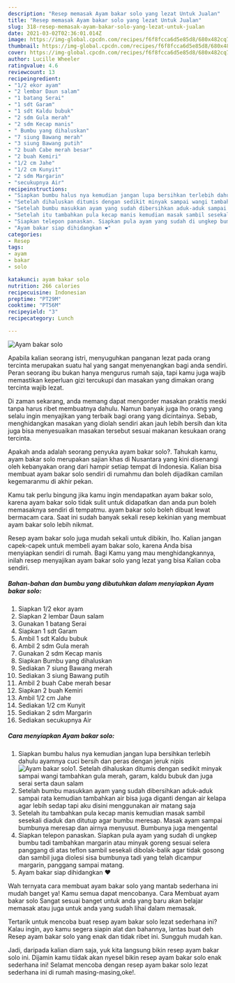 ```yaml
---
description: "Resep memasak Ayam bakar solo yang lezat Untuk Jualan"
title: "Resep memasak Ayam bakar solo yang lezat Untuk Jualan"
slug: 318-resep-memasak-ayam-bakar-solo-yang-lezat-untuk-jualan
date: 2021-03-02T02:36:01.014Z
image: https://img-global.cpcdn.com/recipes/f6f8fcca6d5e85d8/680x482cq70/ayam-bakar-solo-foto-resep-utama.jpg
thumbnail: https://img-global.cpcdn.com/recipes/f6f8fcca6d5e85d8/680x482cq70/ayam-bakar-solo-foto-resep-utama.jpg
cover: https://img-global.cpcdn.com/recipes/f6f8fcca6d5e85d8/680x482cq70/ayam-bakar-solo-foto-resep-utama.jpg
author: Lucille Wheeler
ratingvalue: 4.6
reviewcount: 13
recipeingredient:
- "1/2 ekor ayam"
- "2 lembar Daun salam"
- "1 batang Serai"
- "1 sdt Garam"
- "1 sdt Kaldu bubuk"
- "2 sdm Gula merah"
- "2 sdm Kecap manis"
- " Bumbu yang dihaluskan"
- "7 siung Bawang merah"
- "3 siung Bawang putih"
- "2 buah Cabe merah besar"
- "2 buah Kemiri"
- "1/2 cm Jahe"
- "1/2 cm Kunyit"
- "2 sdm Margarin"
- "secukupnya Air"
recipeinstructions:
- "Siapkan bumbu halus nya kemudian jangan lupa bersihkan terlebih dahulu ayamnya cuci bersih dan peras dengan jeruk nipis"
- "Setelah dihaluskan ditumis dengan sedikit minyak sampai wangi tambahkan gula merah, garam, kaldu bubuk dan juga serai serta daun salam"
- "Setelah bumbu masukkan ayam yang sudah dibersihkan aduk-aduk sampai rata kemudian tambahkan air bisa juga diganti dengan air kelapa agar lebih sedap tapi aku disini menggunakan air matang saja"
- "Setelah itu tambahkan pula kecap manis kemudian masak sambil sesekali diaduk dan ditutup agar bumbu meresap. Masak ayam sampai bumbunya meresap dan airnya menyusut. Bumbunya juga mengental"
- "Siapkan telepon panaskan. Siapkan pula ayam yang sudah di ungkep bumbu tadi tambahkan margarin atau minyak goreng sesuai selera panggang di atas teflon sambil sesekali dibolak-balik agar tidak gosong dan sambil juga diolesi sisa bumbunya tadi yang telah dicampur margarin, panggang sampai matang."
- "Ayam bakar siap dihidangkan ❤️"
categories:
- Resep
tags:
- ayam
- bakar
- solo

katakunci: ayam bakar solo 
nutrition: 266 calories
recipecuisine: Indonesian
preptime: "PT29M"
cooktime: "PT56M"
recipeyield: "3"
recipecategory: Lunch

---
```



![Ayam bakar solo](https://img-global.cpcdn.com/recipes/f6f8fcca6d5e85d8/680x482cq70/ayam-bakar-solo-foto-resep-utama.jpg)

Apabila kalian seorang istri, menyuguhkan panganan lezat pada orang tercinta merupakan suatu hal yang sangat menyenangkan bagi anda sendiri. Peran seorang ibu bukan hanya mengurus rumah saja, tapi kamu juga wajib memastikan keperluan gizi tercukupi dan masakan yang dimakan orang tercinta wajib lezat.

Di zaman  sekarang, anda memang dapat mengorder masakan praktis meski tanpa harus ribet membuatnya dahulu. Namun banyak juga lho orang yang selalu ingin menyajikan yang terbaik bagi orang yang dicintainya. Sebab, menghidangkan masakan yang diolah sendiri akan jauh lebih bersih dan kita juga bisa menyesuaikan masakan tersebut sesuai makanan kesukaan orang tercinta. 



Apakah anda adalah seorang penyuka ayam bakar solo?. Tahukah kamu, ayam bakar solo merupakan sajian khas di Nusantara yang kini disenangi oleh kebanyakan orang dari hampir setiap tempat di Indonesia. Kalian bisa membuat ayam bakar solo sendiri di rumahmu dan boleh dijadikan camilan kegemaranmu di akhir pekan.

Kamu tak perlu bingung jika kamu ingin mendapatkan ayam bakar solo, karena ayam bakar solo tidak sulit untuk didapatkan dan anda pun boleh memasaknya sendiri di tempatmu. ayam bakar solo boleh dibuat lewat bermacam cara. Saat ini sudah banyak sekali resep kekinian yang membuat ayam bakar solo lebih nikmat.

Resep ayam bakar solo juga mudah sekali untuk dibikin, lho. Kalian jangan capek-capek untuk membeli ayam bakar solo, karena Anda bisa menyiapkan sendiri di rumah. Bagi Kamu yang mau menghidangkannya, inilah resep menyajikan ayam bakar solo yang lezat yang bisa Kalian coba sendiri.

<!--inarticleads1-->

##### Bahan-bahan dan bumbu yang dibutuhkan dalam menyiapkan Ayam bakar solo:

1. Siapkan 1/2 ekor ayam
1. Siapkan 2 lembar Daun salam
1. Gunakan 1 batang Serai
1. Siapkan 1 sdt Garam
1. Ambil 1 sdt Kaldu bubuk
1. Ambil 2 sdm Gula merah
1. Gunakan 2 sdm Kecap manis
1. Siapkan  Bumbu yang dihaluskan
1. Sediakan 7 siung Bawang merah
1. Sediakan 3 siung Bawang putih
1. Ambil 2 buah Cabe merah besar
1. Siapkan 2 buah Kemiri
1. Ambil 1/2 cm Jahe
1. Sediakan 1/2 cm Kunyit
1. Sediakan 2 sdm Margarin
1. Sediakan secukupnya Air




<!--inarticleads2-->

##### Cara menyiapkan Ayam bakar solo:

1. Siapkan bumbu halus nya kemudian jangan lupa bersihkan terlebih dahulu ayamnya cuci bersih dan peras dengan jeruk nipis
<img src="https://img-global.cpcdn.com/steps/e404dec5119d39ba/160x128cq70/ayam-bakar-solo-langkah-memasak-1-foto.jpg" alt="Ayam bakar solo">1. Setelah dihaluskan ditumis dengan sedikit minyak sampai wangi tambahkan gula merah, garam, kaldu bubuk dan juga serai serta daun salam
1. Setelah bumbu masukkan ayam yang sudah dibersihkan aduk-aduk sampai rata kemudian tambahkan air bisa juga diganti dengan air kelapa agar lebih sedap tapi aku disini menggunakan air matang saja
1. Setelah itu tambahkan pula kecap manis kemudian masak sambil sesekali diaduk dan ditutup agar bumbu meresap. Masak ayam sampai bumbunya meresap dan airnya menyusut. Bumbunya juga mengental
1. Siapkan telepon panaskan. Siapkan pula ayam yang sudah di ungkep bumbu tadi tambahkan margarin atau minyak goreng sesuai selera panggang di atas teflon sambil sesekali dibolak-balik agar tidak gosong dan sambil juga diolesi sisa bumbunya tadi yang telah dicampur margarin, panggang sampai matang.
1. Ayam bakar siap dihidangkan ❤️




Wah ternyata cara membuat ayam bakar solo yang mantab sederhana ini mudah banget ya! Kamu semua dapat mencobanya. Cara Membuat ayam bakar solo Sangat sesuai banget untuk anda yang baru akan belajar memasak atau juga untuk anda yang sudah lihai dalam memasak.

Tertarik untuk mencoba buat resep ayam bakar solo lezat sederhana ini? Kalau ingin, ayo kamu segera siapin alat dan bahannya, lantas buat deh Resep ayam bakar solo yang enak dan tidak ribet ini. Sungguh mudah kan. 

Jadi, daripada kalian diam saja, yuk kita langsung bikin resep ayam bakar solo ini. Dijamin kamu tiidak akan nyesel bikin resep ayam bakar solo enak sederhana ini! Selamat mencoba dengan resep ayam bakar solo lezat sederhana ini di rumah masing-masing,oke!.

